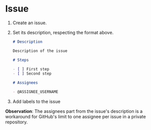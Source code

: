 # Issue

1. Create an issue.
2. Set its description, respecting the format above.

    ```markdown
    # Description

    Description of the issue

    # Steps

    - [ ] First step
    - [ ] Second step

    # Assignees

    - @ASSIGNEE_USERNAME
    ```

3. Add labels to the issue

**Observation**: The assignees part from the issue's description is a workaround for GitHub's limit to one assignee per issue in a private repository.